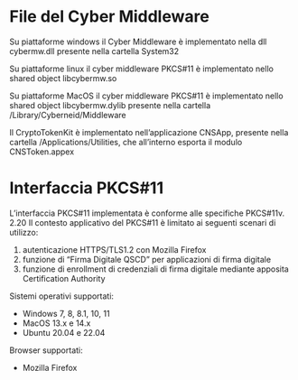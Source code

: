 # File del Cyber Middleware
Su piattaforme windows il Cyber Middleware è implementato nella dll cybermw.dll presente nella cartella System32

Su piattaforme linux il cyber middleware PKCS#11 è implementato nello shared object libcybermw.so

Su piattaforme MacOS il cyber middleware PKCS#11 è implementato nello shared object libcybermw.dylib presente nella cartella /Library/Cyberneid/Middleware

Il CryptoTokenKit è implementato nell’applicazione CNSApp, presente nella cartella /Applications/Utilities, che all’interno esporta il modulo CNSToken.appex

# Interfaccia PKCS#11
L’interfaccia PKCS#11 implementata è conforme alle specifiche PKCS#11v. 2.20
Il contesto applicativo del PKCS#11 è limitato ai seguenti scenari di utilizzo:
1) autenticazione HTTPS/TLS1.2 con Mozilla Firefox
2) funzione di “Firma Digitale QSCD” per applicazioni di firma digitale
3) funzione di enrollment di credenziali di firma digitale mediante apposita Certification Authority

Sistemi operativi supportati:
- Windows 7, 8, 8.1, 10, 11
- MacOS 13.x e 14.x
- Ubuntu 20.04 e 22.04

Browser supportati:
- Mozilla Firefox
